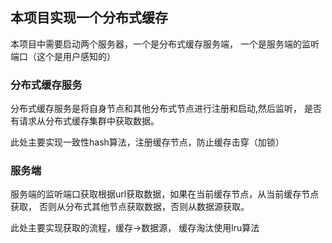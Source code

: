 ## 本项目实现一个分布式缓存

本项目中需要启动两个服务器，一个是分布式缓存服务端，
一个是服务端的监听端口（这个是用户感知的）

### 分布式缓存服务
分布式缓存服务是将自身节点和其他分布式节点进行注册和启动,然后监听，
是否有请求从分布式缓存集群中获取数据。

此处主要实现一致性hash算法，注册缓存节点，防止缓存击穿（加锁）

### 服务端
服务端的监听端口获取根据url获取数据，如果在当前缓存节点，从当前缓存节点获取，
否则从分布式其他节点获取数据，否则从数据源获取。

此处主要实现获取的流程，缓存->数据源， 缓存淘汰使用lru算法